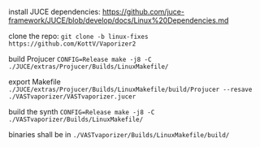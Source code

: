 install JUCE dependencies: https://github.com/juce-framework/JUCE/blob/develop/docs/Linux%20Dependencies.md

clone the repo:
`git clone -b linux-fixes https://github.com/KottV/Vaporizer2`

build Projucer
`CONFIG=Release make -j8 -C ./JUCE/extras/Projucer/Builds/LinuxMakefile/`

export Makefile
`./JUCE/extras/Projucer/Builds/LinuxMakefile/build/Projucer --resave ./VASTvaporizer/VASTvaporizer.jucer`

build the synth
`CONFIG=Release make -j8 -C ./VASTvaporizer/Builds/LinuxMakefile/`

binaries shall be in `./VASTvaporizer/Builds/LinuxMakefile/build/`

